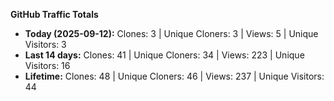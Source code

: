
**GitHub Traffic Totals**

- **Today (2025-09-12):** Clones: 3 | Unique Cloners: 3 | Views: 5 | Unique Visitors: 3
- **Last 14 days:** Clones: 41 | Unique Cloners: 34 | Views: 223 | Unique Visitors: 16
- **Lifetime:** Clones: 48 | Unique Cloners: 46 | Views: 237 | Unique Visitors: 44
